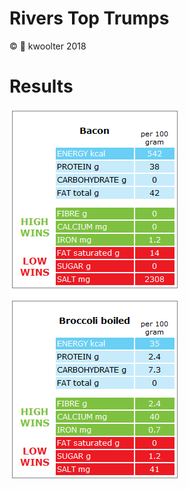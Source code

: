 # Rivers Top Trumps
:copyright: :monkey: kwoolter 2018


# Results

<img src="https://raw.githubusercontent.com/kwoolter/FoodTopTrumps/master/view/Capture.PNG" alt="cards1">